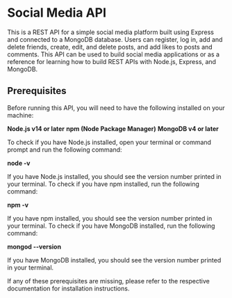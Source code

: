 # Social Media API


This is a REST API for a simple social media platform built using Express and connected to a MongoDB database. Users can register, log in, add and delete friends, create, edit, and delete posts, and add likes to posts and comments. This API can be used to build social media applications or as a reference for learning how to build REST APIs with Node.js, Express, and MongoDB.

## Prerequisites

Before running this API, you will need to have the following installed on your machine:

**Node.js v14 or later**
**npm (Node Package Manager)**
**MongoDB v4 or later**

To check if you have Node.js installed, open your terminal or command prompt and run the following command:


**node -v**

If you have Node.js installed, you should see the version number printed in your terminal. To check if you have npm installed, run the following command:


**npm -v**

If you have npm installed, you should see the version number printed in your terminal. To check if you have MongoDB installed, run the following command:



**mongod --version**

If you have MongoDB installed, you should see the version number printed in your terminal.

If any of these prerequisites are missing, please refer to the respective documentation for installation instructions.